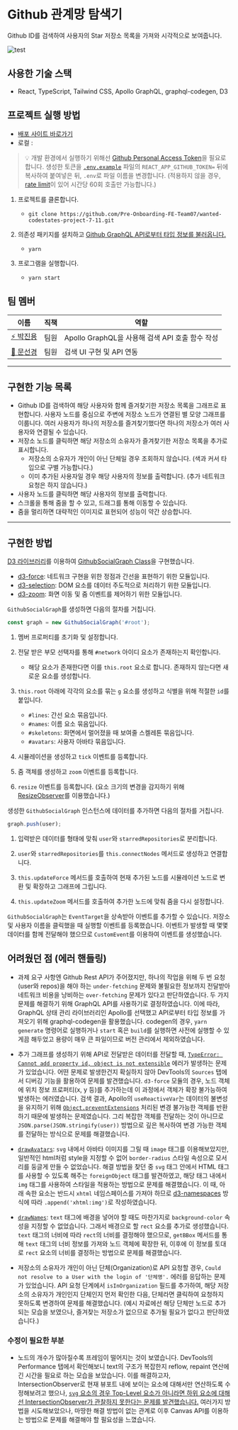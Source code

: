 # Github 관계망 탐색기

Github ID를 검색하여 사용자의 Star 저장소 목록을 가져와 시각적으로 보여줍니다.

![test](assets/test.gif)

## 사용한 기술 스택

- React, TypeScript, Tailwind CSS, Apollo GraphQL, graphql-codegen, D3

## 프로젝트 실행 방법

- [배포 사이트 바로가기](https://github-stars-network-graph.surge.sh)
- 로컬 :

>💡 개발 환경에서 실행하기 위해선 [Github Personal Access Token](https://docs.github.com/en/authentication/keeping-your-account-and-data-secure/creating-a-personal-access-token)을 필요로 합니다.
>생성한 토큰을 [`.env.example`](./.env.example) 파일의 `REACT_APP_GITHUB_TOKEN=` 뒤에 복사하여 붙여넣은 뒤, `.env`로 파일 이름을 변경합니다. (적용하지 않을 경우, [rate limit](https://docs.github.com/en/rest/overview/resources-in-the-rest-api#checking-your-rate-limit-status)이 있어 시간당 60회 호출만 가능합니다.)

1. 프로젝트를 클론합니다.

   - `git clone https://github.com/Pre-Onboarding-FE-Team07/wanted-codestates-project-7-11.git`

2. 의존성 패키지를 설치하고 [Github GraphQL API로부터 타입 정보를 불러옵니다.](./package.json#L47)
   
   - `yarn`
  
3. 프로그램을 실행합니다.

   - `yarn start`

## 팀 멤버

| 이름                                       | 직책 | 역할                                             |
| ------------------------------------------ | ---- | ------------------------------------------------ |
| [⚡️ 박진용](https://github.com/jinyongp)   | 팀원 | Apollo GraphQL을 사용해 검색 API 호출 함수 작성 |
| [🎨 문선경](https://github.com/dev-seomoon) | 팀원 | 검색 UI 구현 및 API 연동                         |

---

## 구현한 기능 목록

- Github ID를 검색하여 해당 사용자와 함께 즐겨찾기한 저장소 목록을 그래프로 표현합니다. 사용자 노드를 중심으로 주변에 저장소 노드가 연결된 별 모양 그래프를 이룹니다. 여러 사용자가 하나의 저장소를 즐겨찾기했다면 하나의 저장소가 여러 사용자와 연결될 수 있습니다.
- 저장소 노드를 클릭하면 해당 저장소의 소유자가 즐겨찾기한 저장소 목록을 추가로 표시합니다.
  - 저장소의 소유자가 개인이 아닌 단체일 경우 조회하지 않습니다. (색과 커서 타입으로 구별 가능합니다.)
  - 이미 추가된 사용자일 경우 해당 사용자의 정보를 출력합니다. (추가 네트워크 요청은 하지 않습니다.)
- 사용자 노드를 클릭하면 해당 사용자의 정보를 출력합니다.
- 스크롤을 통해 줌을 할 수 있고, 드래그를 통해 이동할 수 있습니다.
- 줌을 멀리하면 대략적인 이미지로 표현되어 성능이 약간 상승합니다.

---

## 구현한 방법

[D3 라이브러리](https://github.com/d3/d3/blob/main/API.md)를 이용하여 [GithubSocialGraph Class](./src/utils/github-social-graph.ts)을 구현했습니다.

  - [d3-force](https://github.com/d3/d3-force/tree/v3.0.0): 네트워크 구현을 위한 정점과 간선을 표현하기 위한 모듈입니다.
  - [d3-selection](https://github.com/d3/d3-selection/tree/v3.0.0): DOM 요소를 데이터 주도적으로 처리하기 위한 모듈입니다.
  - [d3-zoom](https://github.com/d3/d3-zoom/tree/v3.0.0): 화면 이동 및 줌 이벤트를 제어하기 위한 모듈입니다.

`GithubSocialGraph`를 생성하면 다음의 절차를 거칩니다.

```ts
const graph = new GithubSocialGraph('#root');
```

1. 멤버 프로퍼티를 초기화 및 설정합니다.
   
2. 전달 받은 부모 선택자를 통해 `#network` 아이디 요소가 존재하는지 확인합니다.

   - 해당 요소가 존재한다면 이를 `this.root` 요소로 합니다. 존재하지 않는다면 새로운 요소를 생성합니다.

3. `this.root` 아래에 각각의 요소를 묶는 `g` 요소를 생성하고 식별을 위해 적절한 `id`를 붙입니다.

   - `#lines`: 간선 요소 묶음입니다.
   - `#names`: 이름 요소 묶음입니다.
   - `#skeletons`: 화면에서 멀어졌을 때 보여줄 스켈레톤 묶음입니다.
   - `#avatars`: 사용자 아바타 묶음입니다.

4. 시뮬레이션을 생성하고 `tick` 이벤트를 등록합니다.

5. 줌 객체를 생성하고 `zoom` 이벤트를 등록합니다.

6. `resize` 이벤트를 등록합니다. (요소 크기의 변경을 감지하기 위해 [ResizeObserver](https://developer.mozilla.org/en-US/docs/Web/API/ResizeObserver)를 이용했습니다.)

생성한 `GithubSocialGraph` 인스턴스에 데이터를 추가하면 다음의 절차를 거칩니다.

```ts
graph.push(user);
```
  
1. 입력받은 데이터를 형태에 맞춰 `user`와 `starredRepositories`로 분리합니다.

2. `user`와 `starredRepositories`를 `this.connectNodes` 메서드로 생성하고 연결합니다.

3. `this.updateForce` 메서드를 호출하여 현재 추가된 노드를 시뮬레이션 노드로 변환 및 확장하고 그래프에 그립니다.

4. `this.updateZoom` 메서드를 호출하여 추가한 노드에 맞춰 줌을 다시 설정합니다.

`GithubSocialGraph`는 `EventTarget`을 상속받아 이벤트를 추가할 수 있습니다. 저장소 및 사용자 이름을 클릭했을 때 실행할 이벤트를 등록했습니다. 이벤트가 발생할 때 몇몇 데이터를 함께 전달해야 했으므로 `CustomEvent`를 이용하여 이벤트를 생성했습니다.

## 어려웠던 점 (에러 핸들링)

- 과제 요구 사항엔 Github Rest API가 주어졌지만, 하나의 작업을 위해 두 번 요청(user와 repos)을 해야 하는 `under-fetching` 문제와 불필요한 정보까지 전달받아 네트워크 비용을 낭비하는 `over-fetching` 문제가 있다고 판단하였습니다. 두 가지 문제를 해결하기 위해 GraphQL API를 사용하기로 결정하였습니다. 이에 따라, GraphQL 상태 관리 라이브러리인 Apollo를 선택했고 API로부터 타입 정보를 가져오기 위해 graphql-codegen을 활용했습니다. codegen의 경우, `yarn generate` 명령어로 실행하거나 `start` 혹은 `build`를 실행하면 사전에 실행할 수 있게끔 해두었고 용량이 매우 큰 파일이므로 버전 관리에서 제외하였습니다.

- 추가 그래프를 생성하기 위해 API로 전달받은 데이터를 전달할 때, [`TypeError: Cannot add property id, object is not extensible`](https://developer.mozilla.org/en-US/docs/Web/JavaScript/Reference/Errors/Cant_define_property_object_not_extensible) 에러가 발생하는 문제가 있었습니다. 어떤 문제로 발생한건지 확실하지 않아 DevTools의 `Sources` 탭에서 디버깅 기능을 활용하여 문제를 발견했습니다. `d3-force` 모듈의 경우, 노드 객체에 위치 정보 프로퍼티(x, y 등)를 추가하는데 이 과정에서 객체가 확장 불가능하여 발생하는 에러였습니다. 검색 결과, Apollo의 `useReactiveVar`는 데이터의 불변성을 유지하기 위해 [`Object.preventExtensions`](https://developer.mozilla.org/en-US/docs/Web/JavaScript/Reference/Global_Objects/Object/preventExtensions) 처리된 변경 불가능한 객체를 반환하기 때문에 발생하는 문제였습니다. 그리 복잡한 객체를 전달하는 것이 아니므로 `JSON.parse(JSON.stringify(user))` 방법으로 깊은 복사하여 변경 가능한 객체를 전달하는 방식으로 문제를 해결했습니다.

- [`drawAvatars`](./src/utils/github-social-graph.ts#L279): `svg` 내에서 아바타 이미지를 그릴 때 `image` 태그를 이용해보았지만, 일반적인 html처럼 style을 지정할 수 없어 `border-radius` 스타일 속성으로 모서리를 둥글게 만들 수 없었습니다. 해결 방법을 찾던 중 `svg` 태그 안에서 HTML 태그를 사용할 수 있도록 해주는 `foreignObject` 태그를 발견하였고, 해당 태그 내에서 `img` 태그를 사용하여 스타일을 적용하는 방법으로 문제를 해결했습니다. 이 때, 아래 속한 요소는 반드시 `xhtml` 네임스페이스를 가져야 하므로 [d3-namespaces](https://github.com/d3/d3-selection/blob/v3.0.0/README.md#namespaces) 방식에 따라 `.append('xhtml:img')`로 작성하였습니다.
  
- [`drawNames`](./src/utils/github-social-graph.ts#L225): `text` 태그에 배경을 넣어야 할 때도 마찬가지로 `background-color` 속성을 지정할 수 없었습니다. 그래서 배경으로 할 `rect` 요소를 추가로 생성했습니다. `text` 태그의 너비에 따라 `rect`의 너비를 결정해야 했으므로, `getBBox` 메서드를 통해 `text` 태그의 너비 정보를 가져와 노드 객체에 확장한 뒤, 이후에 이 정보를 토대로 `rect` 요소의 너비를 결정하는 방법으로 문제를 해결했습니다.

- 저장소의 소유자가 개인이 아닌 단체(Organization)로 API 요청할 경우, `Could not resolve to a User with the login of '단체명'.` 에러를 응답하는 문제가 있었습니다. API 요청 단계에서 `isInOrganization` 필드를 추가하여, 해당 저장소의 소유자가 개인인지 단체인지 먼저 확인한 다음, 단체라면 클릭하여 요청하지 못하도록 변경하여 문제를 해결했습니다. (예시 자료에선 해당 단체만 노드로 추가되는 모습을 보였으나, 즐겨찾는 저장소가 없으므로 추가될 필요가 없다고 판단하였습니다.)

### 수정이 필요한 부분

- 노드의 개수가 많아질수록 프레임이 떨어지는 것이 보였습니다. DevTools의 Performance 탭에서 확인해보니 text의 구조가 복잡한지 reflow, repaint 연산에 긴 시간을 필요로 하는 모습을 보았습니다. 이를 해결하고자, IntersectionObserver로 현재 뷰포트 내에 보이는 요소에 대해서만 연산하도록 수정해보려고 했으나, [`svg` 요소의 경우 Top-Level 요소가 아니라면 하위 요소에 대해선 IntersectionObserver가 관찰하지 못한다는 문제를 발견했습니다.](https://bugs.chromium.org/p/chromium/issues/detail?id=963246) 여러가지 방법을 시도해보았으나, 마땅한 해결 방법이 없는 관계로 이후 Canvas API를 이용하는 방법으로 문제를 해결해야 할 필요성을 느꼈습니다.
